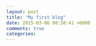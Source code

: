 ```yaml
---
layout: post
title: "My first blog"
date: 2015-03-06 00:58:41 +0800
comments: true
categories: 
---
```

